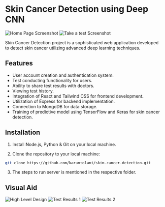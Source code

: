 # Skin Cancer Detection using Deep CNN

![Home Page Screenshot](screenshots/ss1.png)
![Take a test Screenshot](screenshots/ss2.png)


Skin Cancer Detection project is a sophisticated web application developed to detect skin cancer utilizing advanced deep learning techniques.

## Features

- User account creation and authentication system.
- Test conducting functionality for users.
- Ability to share test results with doctors.
- Viewing test history.
- Integration of React and Tailwind CSS for frontend development.
- Utilization of Express for backend implementation.
- Connection to MongoDB for data storage.
- Training of predictive model using TensorFlow and Keras for skin cancer detection.

## Installation

1. Install Node.js, Python & Git on your local machine.

2. Clone the repository to your local machine:
```sh
git clone https://github.com/karantolani/skin-cancer-detection.git
```
3. The steps to run server is mentioned in the respective folder.

## Visual Aid

![High Level Design](screenshots/diagram.png)
![Test Results 1](screenshots/ss4.png)
![Test Results 2](screenshots/ss3.png)
